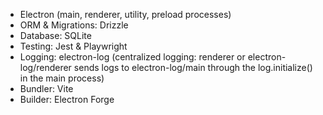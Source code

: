 - Electron (main, renderer, utility, preload processes)
- ORM & Migrations: Drizzle
- Database: SQLite
- Testing: Jest & Playwright
- Logging: electron-log (centralized logging: renderer or electron-log/renderer sends logs to electron-log/main through the log.initialize() in the main process)
- Bundler: Vite
- Builder: Electron Forge